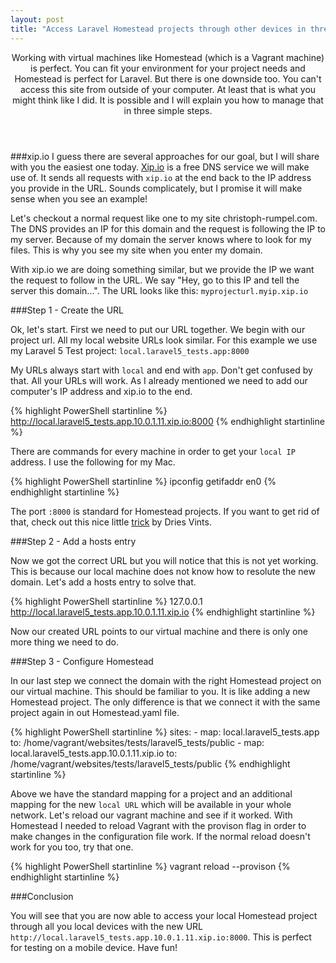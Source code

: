 ```yaml
---
layout: post
title: "Access Laravel Homestead projects through other devices in three little steps"
---
```


<header>Working with virtual machines like Homestead (which is a Vagrant machine) is perfect. You can fit your environment for your project needs and Homestead is perfect for Laravel. But there is one downside too.
You can't access this site from outside of your computer.
At least that is what you might think like I did. It is possible and I will explain you how to manage that in three simple steps.</header>

###xip.io
I guess there are several approaches for our goal, but I will share with you the easiest one today.
[Xip.io](http://xip.io/) is a free DNS service we will make use of.
It sends all requests with `xip.io` at the end back to the IP address you provide in the URL.
Sounds complicately, but I promise it will make sense when you see an example!

Let's checkout a normal request like one to my site christoph-rumpel.com.
The DNS provides an IP for this domain and the request is following the IP to my server. Because of my domain the server knows where to look for my files.
This is why you see my site when you enter my domain.

With xip.io we are doing something similar, but we provide the IP we want the request to follow in the URL.
We say "Hey, go to this IP and tell the server this domain...". The URL looks like this: `myprojecturl.myip.xip.io`

###Step 1 - Create the URL

Ok, let's start. First we need to put our URL together. We begin with our project url. All my local website URLs look similar. For this example we use my Laravel 5 Test project: `local.laravel5_tests.app:8000`

My URLs always start with `local` and end with `app`. Don't get confused by that. All your URLs will work. As I already mentioned we need to add our computer's IP address and xip.io to the end.

{% highlight PowerShell startinline %}
http://local.laravel5_tests.app.10.0.1.11.xip.io:8000
{% endhighlight startinline %}

There are commands for every machine in order to get your `local IP` address. I use the following for my Mac.

{% highlight PowerShell startinline %}
ipconfig getifaddr en0
{% endhighlight startinline %}

The port `:8000` is standard for Homestead projects. If you want to get rid of that, check out this nice little [trick](http://driesvints.com/blog/removing-homestead-port-numbers) by Dries Vints.

###Step 2 - Add a hosts entry

Now we got the correct URL but you will notice that this is not yet working.
This is because our local machine does not know how to resolute the new domain.
Let's add a hosts entry to solve that.

{% highlight PowerShell startinline %}
127.0.0.1 http://local.laravel5_tests.app.10.0.1.11.xip.io
{% endhighlight startinline %}

Now our created URL points to our virtual machine and there is only one more thing we need to do.

###Step 3 - Configure Homestead

In our last step we connect the domain with the right Homestead project on our virtual machine. This should be familiar to you.
It is like adding a new Homestead project. The only difference is that we connect it with the same project again in out Homestead.yaml file.

{% highlight PowerShell startinline %}
sites:
    - map: local.laravel5_tests.app
      to: /home/vagrant/websites/tests/laravel5_tests/public
    - map: local.laravel5_tests.app.10.0.1.11.xip.io
      to: /home/vagrant/websites/tests/laravel5_tests/public
{% endhighlight startinline %}
      
Above we have the standard mapping for a project and an additional mapping for the new `local URL` which will be available in your whole network. Let's reload our vagrant machine and see if it worked. With Homestead I needed to reload Vagrant with the provison flag in order to make changes in the configuration file work.
If the normal reload doesn't work for you too, try that one.

{% highlight PowerShell startinline %}
vagrant reload --provison
{% endhighlight startinline %}

###Conclusion

You will see that you are now able to access your local Homestead project through all you local devices with the new URL `http://local.laravel5_tests.app.10.0.1.11.xip.io:8000`. This is perfect for testing on a mobile device. Have fun!

